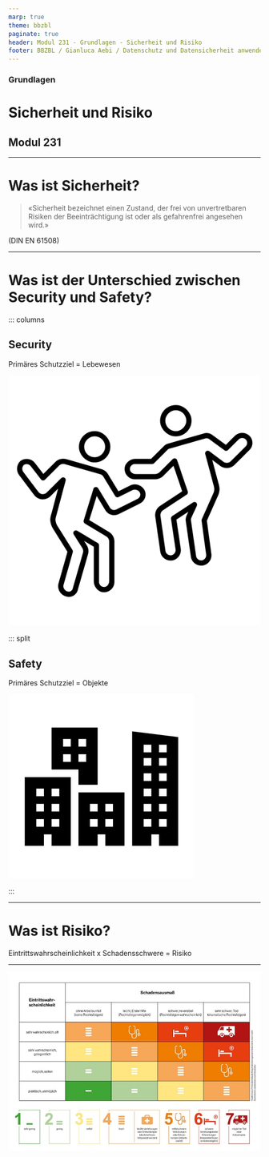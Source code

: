 ```yaml
---
marp: true
theme: bbzbl
paginate: true
header: Modul 231 - Grundlagen - Sicherheit und Risiko
footer: BBZBL / Gianluca Aebi / Datenschutz und Datensicherheit anwenden
---
```


<!-- _class: big center -->
### Grundlagen
# Sicherheit und Risiko
## Modul 231

---

# Was ist Sicherheit?

> «Sicherheit bezeichnet einen Zustand, der frei von  unvertretbaren Risiken der Beeinträchtigung ist oder als gefahrenfrei angesehen wird.»

(DIN EN 61508)



---

# Was ist der Unterschied zwischen Security und Safety?

::: columns
## Security

Primäres Schutzziel =  Lebewesen

[![People](../images/people.svg)]()

::: split

## Safety

Primäres Schutzziel =  Objekte

[![Objekte](../images/building.svg)]()

:::

---

# Was ist Risiko?
Eintrittswahrscheinlichkeit x Schadensschwere = Risiko

---

[![Risiko](../images/arbeitsplatz-risikomatrix-nohl-schadensausmass-eintrittwahrscheinlichkeit.jpg)](https://www.uvex-safety.com/blog/de/risikomatrix-nach-nohl-so-ermitteln-sie-in-7-schritten-wie-gefaehrlich-ein-job-wirklich-ist/)

